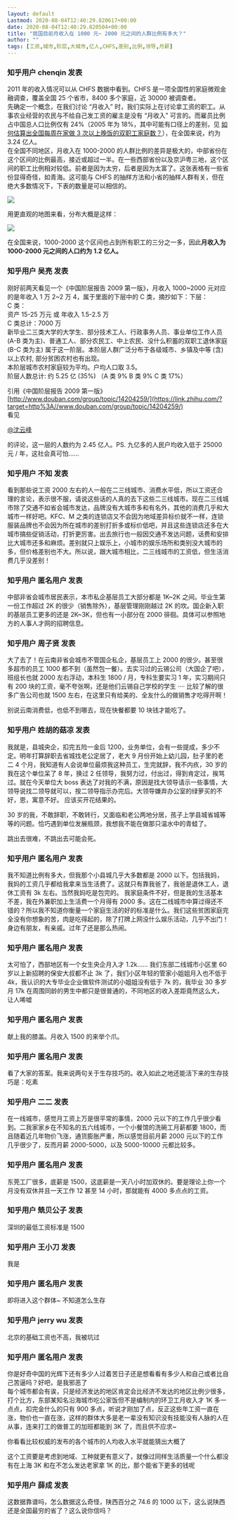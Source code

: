 ```yaml
---
layout: default
Lastmod: 2020-08-04T12:40:29.820617+00:00
date: 2020-08-04T12:40:29.820504+00:00
title: "我国目前月收入在 1000 元~ 2000 元之间的人群比例有多大？"
author: ""
tags: [工资,城市,阶层,大城市,亿人,CHFS,差别,比例,领导,月薪]
---
```



    
### 知乎用户 chenqin​ 发表
    
2011 年的收入情况可以从 CHFS 数据中看到。CHFS 是一项全国性的家庭微观金融调查，覆盖全国 25 个省市，8400 多个家庭，近 30000 被调查者。  
先确定一个概念，在我们讨论 “月收入” 时，我们实际上在讨论拿工资的职工。从事农业经营的农民与不给自己发工资的雇主是没有 “月收入” 可言的。而雇员比例占中国总人口比例仅有 24%（2005 年为 18%，其中可能有口径上的差别，见 [如何估算出全国每周在家做 3 次以上晚饭的双职工家庭数？](http://www.zhihu.com/question/20540847)），在全国来说，约为 3.24 亿人。  
在全国不同地区，月收入在 1000-2000 的人群比例的差异是极大的，中部省份在这个区间的比例最高，接近或超过一半。在一些西部省份以及京沪粤三地，这个区间的职工比例相对较低。前者是因为太穷，后者是因为太富了。这张表格有一些省份显得奇怪，如青海。这可能与 CHFS 的抽样方法和小省的抽样人群有关，但在绝大多数情况下，下表的数量是可以相信的。



![](https://images.weserv.nl/?url=https%3A//pic1.zhimg.com/39227eb4948567420e386b3013373af8_r.jpg%3Fsource%3D1940ef5c)

用更直观的地图来看，分布大概是这样：



![](https://images.weserv.nl/?url=https%3A//pic4.zhimg.com/90ace3fe8465de4c488ee50442324bfd_r.jpg%3Fsource%3D1940ef5c)

在全国来说，1000-2000 这个区间也占到所有职工的三分之一多，因此**月收入为 1000-2000 元之间的人口约为 1.2 亿人。**
    
    
    
    
### 知乎用户 吴亮​ 发表
    
刚好前两天看见一个《中国阶层报告 2009 第一版》，月收入 1000~2000 元对应的是年收入 1 万 2~2 万 4，属于里面的下层中的 C 类，摘抄如下：下层：  
C 类：  
资产 15-25 万元 或 年收入 1.5-2.5 万  
C 类总计：7000 万  
新毕业二三类大学的大学生、部分技术工人、行政事务人员、事业单位工作人员 (A-B 类为主)、普通工人、部分农民工、中上农民、没什么积蓄的双职工退休家庭(B-C 类为主) 属于这一阶层。本阶层人群广泛分布于各级城市、乡镇及中等 (含) 以上农村, 部分贫困农村也有出现。  
本阶层城市农村家庭较为平均。户均人口取 3.5。  
阶层人数总计: 约 5.25 亿 (35%) （A 类 9% B 类 9% C 类 17%）

引用《中国阶层报告 2009 第一版》[http://www.douban.com/group/topic/14204259/](https://link.zhihu.com/?target=http%3A//www.douban.com/group/topic/14204259/)  
看见

[@沈云峰]()

的评论，这一层的人数约为 2.45 亿人。PS. 九亿多的人民户均收入低于 25000 元 / 年，这社会真可怕……
    
    
    
    
### 知乎用户  不知 发表
    
看到那些说工资 2000 左右的人一般在二三线城市、消费水平低，所以工资还合理的言论，表示很不服，请说这些话的人真的去下这些二三线城市。现在二三线城市除了交通不如省会城市发达，品牌没有大城市多和有名外，其他的消费几乎和大城市一样好吧。KFC、M 之类的连锁店又不会因为地域差异标价就不一样，连锁服装品牌也不会因为所在城市的差别打折多或标价低吧，并且这些连锁店还多在大城市搞些促销活动，打折更厉害。出去旅行也一般因交通不发达问题，话费和安排比大城市还多和麻烦。差别就只上娱乐上，小城市的娱乐场所和类别没大城市的多，但价格差别也不大。所以说，跟大城市相比，二三线城市的工资低，但生活消费几乎没差别！
    
    
    
    
### 知乎用户 匿名用户 发表
    
中部非省会城市居民表示，本市私企基层员工大部分都是 1K~2K 之间。毕业生第一份工作超过 2K 的很少（销售除外），基层管理刚刚越过 2K 的坎。国企新入职的基层员工更多的还是 2K~3K，但也有一小部分在 2000 徘徊。具体可以参照地方的人事人才网的招聘信息。
    
    
    
    
### 知乎用户 周子贤 发表
    
大了去了！在云南非省会城市不管国企私企，基层员工上 2000 的很少。甚至很多超市的员工 1000 都不到（虽然包一餐）。去实习过的云锡公司（大国企了吧），班组长也就 2000 左右浮动，本科生 1800 / 月，专科生要实习 1 年，实习期间只有 200 块的工资，毫不夸张啊，还是他们云锡自己学校的学生 ···· 比较了解的很多广告公司也就 1500 左右，在这里只有给美的、全友什么的做销售才吃得开啊！

别说云南消费低，也低不到哪去，现在快餐都要 10 块钱才能吃了。
    
    
    
    
### 知乎用户 姓胡的菇凉 发表
    
我就是，县城央企，扣完五险一金后 1200，业务单位，会有一些提成，多少不定。明年打算辞职去省城找老公定居了，老大 9 月份开始上幼儿园，肚子里的老二 4 个月，我知道有人会说单位最烦我这种员工，生完就辞，我不内疚，30 岁的我在这个单位呆了 8 年，换过 2 任领导，我努力过，付出过，得到肯定过，挨骂过。就在今天单位大 boss 表达了对我的不满，原因是找大领导请示一些事情，大领导说找二领导就可以，按二领导指示办完后。大领导嫌弃办公室的绿萝买的不好，恩，寓意不好。 应该买开花结果的。

30 岁的我，不敢辞职，不敢转行，又面临和老公两地分居，孩子上学县城省城等等的问题。恰巧遇到单位发展瓶颈，我想我不能在做那只温水中的青蛙了。

跳出去很难，不跳出去可能会死。
    
    
    
    
### 知乎用户 匿名用户 发表
    
我不知道比例有多大，但我那个小县城几乎大多数都是 2000 以下。包括我妈，我妈的工资几乎都给我拿来当生活费了。这就只有靠我爸了，我爸是退休工人，退休工资有 3k 左右。当然我妈吃是包完的。 我家庭条件不好，但是我的生活基本不差，我在外兼职加上生活费一个月得有 2000 多。这在二线城市中算过得还不错的？所以我不知道你衡量一个家庭生活的好的标准是什么。我们这些贫困家庭完全没有你想象的苦，肉是吃得起的，除了打牌上网没什么娱乐活动，几乎不出门！身边有朋友，有亲戚。过年了还是那么热闹。
    
    
    
    
### 知乎用户 匿名用户 发表
    
太可怕了，西部地区有一个女生央企月入才 1.2k…… 我们东部二线城市小区里 60 岁以上新招聘的保安大叔都不止 3k 了，我们小区年轻的管家小姐姐月入也不低于 4k，我认识的大专毕业企业做软件测试的小姐姐没有低于 7k 的，我毕业 30 多岁月 17k 在周围同龄的男生中都只是很普通的，不同地区的收入差距竟然这么大，让人唏嘘
    
    
    
    
### 知乎用户 匿名用户 发表
    
献上我的膝盖。月收入 1500 的来举个爪。
    
    
    
    
### 知乎用户 匿名用户 发表
    
看了大家的答案。我来说两句关于生存技巧的。收入如此之地还能活下来的生存技巧是：吃素
    
    
    
    
### 知乎用户 二二 发表
    
在一线城市，感觉月工资上万是很平常的事情，2000 元以下的工作几乎很少看到。二我家家乡在不知名的五六线城市，一个小餐馆的洗碗工月薪都要 1800，而且随着近几年物价飞涨，通货膨胀严重，所以感觉目前月薪 2000 元以下的工作几乎很少了，反而月薪 2000-5000，以及 5000-10000 元都比较多。
    
    
    
    
### 知乎用户 匿名用户 发表
    
东莞工厂很多，底薪是 1500，这底薪是一天八小时加双休的。要是理论上你一个月没有双休并且一天工作 12 甚至 14 小时，那就能有 4000 多点点的工资。
    
    
    
    
### 知乎用户 兟贝公子 发表
    
深圳的最低工资标准是 1500
    
    
    
    
### 知乎用户  王小刀 发表
    
我是
    
    
    
    
### 知乎用户 匿名用户 发表
    
即将进入这个群体~ 不知道怎么生存
    
    
    
    
### 知乎用户  jerry wu 发表
    
北京的基础工资也不高，我被坑过
    
    
    
    
### 知乎用户 匿名用户 发表
    
你是好奇中国的光辉下还有多少人过着苦日子还是想看看有多少人和自己或者比自己苦逼吗？好吧，是我邪恶了  
每个城市都会有诶，只是经济发达的地区肯定会比经济不发达的地区比例少很多，打个比方，东部某知名沿海城市吃公家饭但不是编制内的环卫工月收入才 1K 多一点点，扣完金什么的只有 900 多点，听说才刚加了点，反正这些年工资一直在涨，物价也一直在涨，这样的群体大多是老一辈没有知识没有技能没有人脉的人在从事，连来打工的做普工的加班都能到 3K 了，而且供不应求~  
  
你看看比较权威的发布的各个城市的人均收入水平就能猜出大概了  
  
这个工资要是考虑到地域、工种就更有意义了，就像过同样生活质量一个什么都没有在上海 3K 和在不怎么发达老家拿 1K 的比，那个能省下更多的钱呢
    
    
    
    
### 知乎用户 薛成 发表
    
这数据靠谱吗，怎么数据这么奇怪，陕西百分之 74.6 的 1000 以下，这么说陕西还是全国最穷的省了？这么说你信吗？
    
    
    


